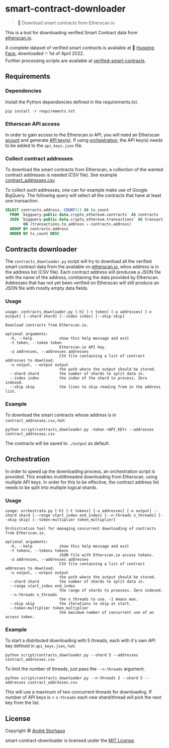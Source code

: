 # smart-contract-downloader

> 💾 Download smart contracts from Etherscan.io

This is a tool for downloading verified Smart Contract data from [etherscan.io](https://etherscan.io).

A complete dataset of verified smart contracts is available at 🤗 [Hugging Face](https://huggingface.co/datasets/andstor/smart_contracts), downloaded :black_joker: 1st of April 2022.  
Further processing scripts are available at [verified-smart-contracts](https://github.com/andstor/verified-smart-contracts).

## Requirements
### Dependencies
Install the Python dependencies defined in the requirements.txt.
```shell
pip install -r requirements.txt
```

### Etherscan API access
In order to gain access to the Etherscan.io API, you will need an Etherscan [acount](https://docs.etherscan.io/getting-started/creating-an-account) and generate [API key(s)](https://docs.etherscan.io/getting-started/viewing-api-usage-statistics). If using [orchestration](#orchestration), the API key(s) needs to be added to the `api_keys.json` file.

### Collect contract addresses
To download the smart contracts from Etherscan, a collection of the wanted contract addresses is needed (CSV file). See example [contract_addresses.csv](https://huggingface.co/datasets/andstor/smart_contracts/blob/main/contract_addresses.csv).

To collect such addresses, one can for example make use of Google BigQuery. The following query will select all the contracts that have at least one transaction.

```sql
SELECT contracts.address, COUNT(1) AS tx_count
  FROM `bigquery-public-data.crypto_ethereum.contracts` AS contracts
  JOIN `bigquery-public-data.crypto_ethereum.transactions` AS transactions 
        ON (transactions.to_address = contracts.address)
  GROUP BY contracts.address
  ORDER BY tx_count DESC
```

## Contracts downloader
The `contracts_downloader.py` script will try to download all the verified smart contract data from the available on [etherscan.io](https://etherscan.io), whos address is in the address list (CSV file). Each contract address will producee a JSON file with the name of the address, conttaining the data provided by Etherscan. Addresses that has not yet been verified on Etherscan will still produce an JSON file with mostly empty data fields.

### Usage

```script
usage: contracts_downloader.py [-h] [-t token] [-a addresses] [-o output] [--shard shard] [--index index] [--skip skip]

Download contracts from Etherscan.io.

optional arguments:
  -h, --help            show this help message and exit
  -t token, --token token
                        Etherscan.io API key.
  -a addresses, --addresses addresses
                        CSV file containing a list of contract addresses to download.
  -o output, --output output
                        the path where the output should be stored.
  --shard shard         the number of shards to split data in.
  --index index         the index of the shard to process. Zero indexed.
  --skip skip           the lines to skip reading from in the address list.
```

### Example
To download the smart contracts whose address is in `contract_addresses.csv`, run:
```
python script/contracts_downloader.py -token <API_KEY> --addresses contract_addresses.csv
```
The contracts will be saved to `./output` as default.

## Orchestration
In order to speed up the downloading process, an orchestration script is provided. This enables multithreaded downloading from Etherscan, using multiple API keys. In order for this to be effective, the contract address list needs to be split into multiple logical shards.

### Usage
```script
usage: orchestrate.py [-h] [-t tokens] [-a addresses] [-o output] --shard shard [--range start_index end_index] [--n-threads n_threads] [--skip skip] [--token-multiplier token_multiplier]

Orchistration tool for managing concurrent downloading of contracts from Etherscan.io.

optional arguments:
  -h, --help            show this help message and exit
  -t tokens, --tokens tokens
                        JSON file with Etherscan.io access tokens.
  -a addresses, --addresses addresses
                        CSV file containing a list of contract addresses to download.
  -o output, --output output
                        the path where the output should be stored.
  --shard shard         the number of shards to split data in.
  --range start_index end_index
                        the range of shards to proocess. Zero indexed.
  --n-threads n_threads
                        the n_threads to use. -1 means max.
  --skip skip           the iterations to skip at start.
  --token-multiplier token_multiplier
                        the maximum number of concurrent use of an access token.
```
### Example

To start a distributed downloading with 5 threads, each with it's own API key defined in `api_keys.json`, run:
```
python script/contracts_downloader.py --shard 5 --addresses contract_addresses.csv
```

To limit the number of threads, just pass the `--n-threads` argument.
```
python script/contracts_downloader.py --n-threads 2 --shard 5 --addresses contract_addresses.csv
```
This will use a maximum of two concurrent threads for downloading. If number of API keys is > `n-threads` each new shard/thread will pick the next key from the list.

## License

Copyright © [André Storhaug](https://github.com/andstor)

smart-contract-downloader is licensed under the [MIT License](https://github.com/andstor/smart-contract-downloader/blob/main/LICENSE).  
